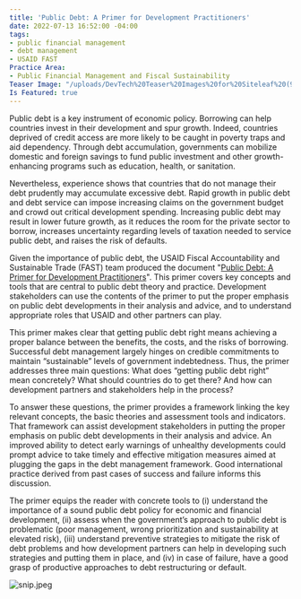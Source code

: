 ```yaml
---
title: 'Public Debt: A Primer for Development Practitioners'
date: 2022-07-13 16:52:00 -04:00
tags:
- public financial management
- debt management
- USAID FAST
Practice Area:
- Public Financial Management and Fiscal Sustainability
Teaser Image: "/uploads/DevTech%20Teaser%20Images%20for%20Siteleaf%20(9).png"
Is Featured: true
---
```


Public debt is a key instrument of economic policy. Borrowing can help countries invest in their development and spur growth. Indeed, countries deprived of credit access are more likely to be caught in poverty traps and aid dependency. Through debt accumulation, governments can mobilize domestic and foreign savings to fund public investment and other growth-enhancing programs such as education, health, or sanitation.

Nevertheless, experience shows that countries that do not manage their debt prudently may accumulate excessive debt. Rapid growth in public debt and debt service can impose increasing claims on the government budget and crowd out critical development spending.  Increasing public debt may result in lower future growth, as it reduces the room for the private sector to borrow, increases uncertainty regarding levels of taxation needed to service public debt, and raises the risk of defaults.

Given the importance of public debt, the USAID Fiscal Accountability and Sustainable Trade (FAST) team produced the document "[Public Debt: A Primer for Development Practitioners](http://ow.ly/kr3Q50JFamh)". This primer covers key concepts and tools that are central to public debt theory and practice. Development stakeholders can use the contents of the primer to put the proper emphasis on public debt developments in their analysis and advice, and to understand appropriate roles that USAID and other partners can play.

This primer makes clear that getting public debt right means achieving a proper balance between the benefits, the costs, and the risks of borrowing. Successful debt management largely hinges on credible commitments to maintain “sustainable” levels of government indebtedness. Thus, the primer addresses three main questions: What does “getting public debt right” mean concretely? What should countries do to get there? And how can development partners and stakeholders help in the process? 

To answer these questions, the primer provides a framework linking the key relevant concepts, the basic theories and assessment tools and indicators. That framework can assist development stakeholders in putting the proper emphasis on public debt developments in their analysis and advice. An improved ability to detect early warnings of unhealthy developments could prompt advice to take timely and effective mitigation measures aimed at plugging the gaps in the debt management framework. Good international practice derived from past cases of success and failure informs this discussion. 

The primer equips the reader with concrete tools to (i) understand the importance of a sound public debt policy for economic and financial development, (ii) assess when the government’s approach to public debt is problematic (poor management, wrong prioritization and sustainability at elevated risk), (iii) understand preventive strategies to mitigate the risk of debt problems and how development partners can help in developing such strategies and putting them in place, and (iv) in case of failure, have a good grasp of productive approaches to debt restructuring or default.

![snip.jpeg](/uploads/snip.jpeg)